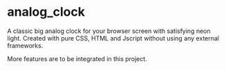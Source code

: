 # analog_clock
A classic big analog clock for your browser screen with satisfying neon light. Created with pure CSS, HTML and Jscript without using any external frameworks.

More features are to be integrated in this project.

